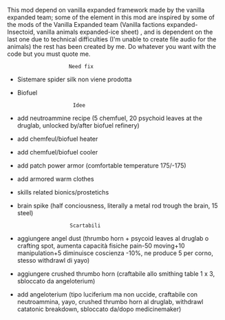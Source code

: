 This mod depend on vanilla expanded framework made by the vanilla expanded team; some of the element in this mod are inspired by some of the mods of the Vanilla Expanded team (Vanilla factions expanded-Insectoid, vanilla animals expanded-ice sheet) , and is dependent on the last one due to technical difficulties (I'm unable to create file audio for the animals) the rest has been created by me. Do whatever you want with the code but you must quote me.

                        Need fix
                        
- Sistemare spider silk non viene prodotta

- Biofuel

                        Idee
                        
- add neutroammine recipe (5 chemfuel, 20 psychoid leaves at the druglab, unlocked by/after biofuel refinery)

- add chemfeul/biofuel heater

- add chemfuel/biofuel cooler

- add patch power armor (comfortable temperature 175/-175)

- add armored warm clothes
 
- skills related bionics/prostetichs

- brain spike (half conciousness, literally a metal rod trough the brain, 15 steel)

                       Scartabili
                       
- aggiungere angel dust (thrumbo horn + psycoid leaves al druglab o crafting spot, aumenta capacità fisiche pain-50 moving+10 manipulation+5 diminuisce coscienza -10%, ne produce 5 per corno, stesso withdrawl di yayo)

- aggiungere crushed thrumbo horn (craftabile allo smithing table 1 x 3, sbloccato da angeloterium)

- add angeloterium (tipo luciferium ma non uccide, craftabile con neutroammina, yayo, crushed thrumbo horn al druglab, withdrawl catatonic breakdown, sbloccato da/dopo medicinemaker)
